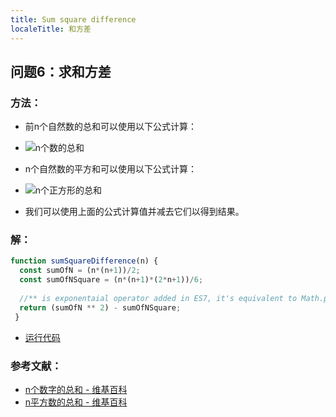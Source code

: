 ```yaml
---
title: Sum square difference
localeTitle: 和方差
---
```

## 问题6：求和方差

### 方法：

*   前n个自然数的总和可以使用以下公式计算：
    
*   ![n个数的总和](https://wikimedia.org/api/rest_v1/media/math/render/svg/99476e25466549387c585cb4de44e90f6cbe4cf2)
    
*   n个自然数的平方和可以使用以下公式计算：
    
*   ![n个正方形的总和](https://wikimedia.org/api/rest_v1/media/math/render/svg/ae043bef33d41161541238bdbf4feca9f5e179dd)
    
*   我们可以使用上面的公式计算值并减去它们以得到结果。
    

### 解：

```js
function sumSquareDifference(n) { 
  const sumOfN = (n*(n+1))/2; 
  const sumOfNSquare = (n*(n+1)*(2*n+1))/6; 
 
  //** is exponentaial operator added in ES7, it's equivalent to Math.pow(num, 2)` 
  return (sumOfN ** 2) - sumOfNSquare; 
 } 
```

*   [运行代码](https://repl.it/@ezioda004/Problem-6-Sum-square-difference)

### 参考文献：

*   [n个数字的总和 - 维基百科](https://en.wikipedia.org/wiki/1_%2B_2_%2B_3_%2B_4_%2B_%E2%8B%AF)
*   [n平方数的总和 - 维基百科](https://en.wikipedia.org/wiki/Square_pyramidal_number)